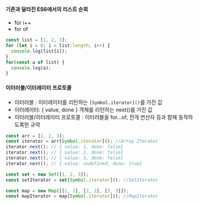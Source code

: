 #### 기존과 달라진 ES6에서의 리스트 순회
- for i++
- for of
```js
const list = [1, 2, 3];
for (let i = 0; i < list.length; i++) {
  console.log(list[i]);
}
for(const a of list) {
  console.log(a);
}
```

#### 이터러블/이터레이터 프로토콜
- 이터러블 : 이터레이터를 리턴하는 `[Symbol.iterator]()`를 가진 값
- 이터레이터: { value, done } 객체를 리턴하는 next()를 가진 값
- 이터러블/이터레이터 프로토콜 : 이터러블을 for...of, 전개 연산자 등과 함께 동작하도록한 규약

```js
const arr = [1, 2, 3];
const iterator = arr[Symbol.iterator](); //Array Iterator
iterator.next(); // { value: 1, done: false}
iterator.next(); // { value: 2, done: false}
iterator.next(); // { value: 3, done: false}
iterator.next(); // { value: undefined, done: true}
```
```js
const set = new Set([1, 2, 3]);
const setIterator = set[Symbol.iterator](); //SetIterator

const map = new Map([[1, 1], [2, 2], [3, 3]]);
const mapIterator = map[Symbol.iterator](); //MapIterator
```